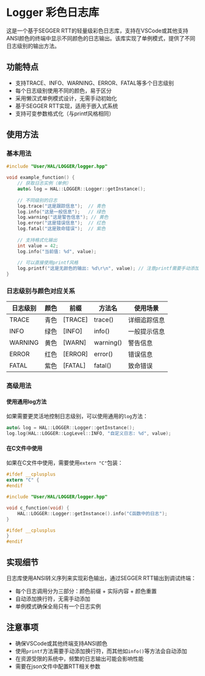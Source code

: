 
# Logger 彩色日志库

这是一个基于SEGGER RTT的轻量级彩色日志库，支持在VSCode或其他支持ANSI颜色的终端中显示不同颜色的日志输出。该库实现了单例模式，提供了不同日志级别的输出方法。

## 功能特点

- 支持TRACE、INFO、WARNING、ERROR、FATAL等多个日志级别
- 每个日志级别使用不同的颜色，易于区分
- 采用懒汉式单例模式设计，无需手动初始化
- 基于SEGGER RTT实现，适用于嵌入式系统
- 支持可变参数格式化（与printf风格相同）

## 使用方法

### 基本用法

```cpp
#include "User/HAL/LOGGER/logger.hpp"

void example_function() {
    // 获取日志实例（单例）
    auto& log = HAL::LOGGER::Logger::getInstance();
    
    // 不同级别的日志
    log.trace("这是跟踪信息");  // 青色
    log.info("这是一般信息");   // 绿色
    log.warning("这是警告信息"); // 黄色
    log.error("这是错误信息");  // 红色
    log.fatal("这是致命错误");  // 紫色
    
    // 支持格式化输出
    int value = 42;
    log.info("当前值: %d", value);
    
    // 可以直接使用printf风格
    log.printf("这是无颜色的输出: %d\r\n", value); // 注意printf需要手动添加换行符
}
```

### 日志级别与颜色对应关系

| 日志级别 | 颜色 | 前缀    | 方法名    | 使用场景     |
| -------- | ---- | ------- | --------- | ------------ |
| TRACE    | 青色 | [TRACE] | trace()   | 详细追踪信息 |
| INFO     | 绿色 | [INFO]  | info()    | 一般提示信息 |
| WARNING  | 黄色 | [WARN]  | warning() | 警告信息     |
| ERROR    | 红色 | [ERROR] | error()   | 错误信息     |
| FATAL    | 紫色 | [FATAL] | fatal()   | 致命错误     |

### 高级用法

#### 使用通用log方法

如果需要更灵活地控制日志级别，可以使用通用的`log`方法：

```cpp
auto& log = HAL::LOGGER::Logger::getInstance();
log.log(HAL::LOGGER::LogLevel::INFO, "自定义日志: %d", value);
```

#### 在C文件中使用

如果在C文件中使用，需要使用`extern "C"`包装：

```c
#ifdef __cplusplus
extern "C" {
#endif

#include "User/HAL/LOGGER/logger.hpp"

void c_function(void) {
    HAL::LOGGER::Logger::getInstance().info("C函数中的日志");
}

#ifdef __cplusplus
}
#endif
```

## 实现细节

日志库使用ANSI转义序列来实现彩色输出，通过SEGGER RTT输出到调试终端：

- 每个日志调用分为三部分：颜色前缀 + 实际内容 + 颜色重置
- 自动添加换行符，无需手动添加
- 单例模式确保全局只有一个日志实例

## 注意事项
- 确保VSCode或其他终端支持ANSI颜色
- 使用`printf`方法需要手动添加换行符，而其他如`info()`等方法会自动添加
- 在资源受限的系统中，频繁的日志输出可能会影响性能
- 需要在json文件中配置RTT相关参数
